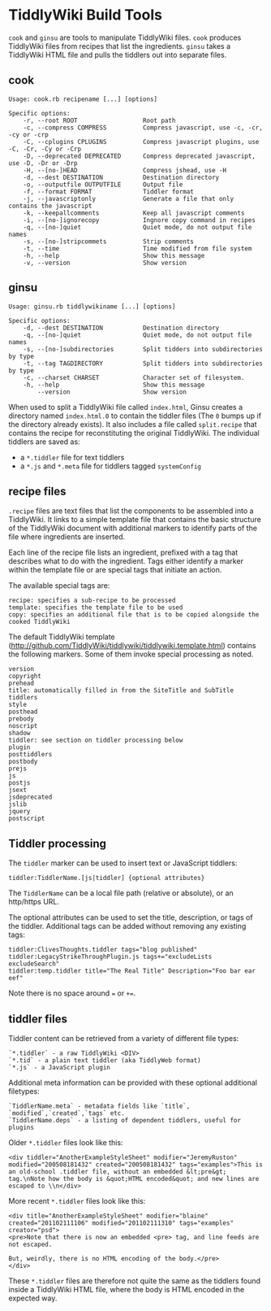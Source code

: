 TiddlyWiki Build Tools
======================

`cook` and `ginsu` are tools to manipulate TiddlyWiki files. `cook` produces TiddlyWiki files from recipes that list the ingredients. `ginsu` takes a TiddlyWiki HTML file and pulls the tiddlers out into separate files.

cook
----

	Usage: cook.rb recipename [...] [options]

	Specific options:
	    -r, --root ROOT                  Root path
	    -c, --compress COMPRESS          Compress javascript, use -c, -cr, -cy or -crp
	    -C, --cplugins CPLUGINS          Compress javascript plugins, use -C, -Cr, -Cy or -Crp
	    -D, --deprecated DEPRECATED      Compress deprecated javascript, use -D, -Dr or -Drp
	    -H, --[no-]HEAD                  Compress jshead, use -H
	    -d, --dest DESTINATION           Destination directory
	    -o, --outputfile OUTPUTFILE      Output file
	    -f, --format FORMAT              Tiddler format
	    -j, --javascriptonly             Generate a file that only contains the javascript
	    -k, --keepallcomments            Keep all javascript comments
	    -i, --[no-]ignorecopy            Ingnore copy command in recipes
	    -q, --[no-]quiet                 Quiet mode, do not output file names
	    -s, --[no-]stripcommets          Strip comments
	    -t, --time                       Time modified from file system
	    -h, --help                       Show this message
	    -v, --version                    Show version


ginsu
-----

	Usage: ginsu.rb tiddlywikiname [...] [options]

	Specific options:
	    -d, --dest DESTINATION           Destination directory
	    -q, --[no-]quiet                 Quiet mode, do not output file names
	    -s, --[no-]subdirectories        Split tidders into subdirectories by type
	    -t, --tag TAGDIRECTORY           Split tidders into subdirectories by type
	    -c, --charset CHARSET            Character set of filesystem.
	    -h, --help                       Show this message
	        --version                    Show version

When used to split a TiddlyWiki file called `index.html`, Ginsu creates a directory named `index.html.0` to contain the tiddler files (The `0` bumps up if the directory already exists). It also includes a file called `split.recipe` that contains the recipe for reconstituting the original TiddlyWiki. The individual tiddlers are saved as:

* a `*.tiddler` file for text tiddlers
* a `*.js` and `*.meta` file for tiddlers tagged `systemConfig`

recipe files
------------

`.recipe` files are text files that list the components to be assembled into a TiddlyWiki. It links to a simple template file that contains the basic structure of the TiddlyWiki document with additional markers to identify parts of the file where ingredients are inserted.

Each line of the recipe file lists an ingredient, prefixed with a tag that describes what to do with the ingredient. Tags either identify a marker within the template file or are special tags that initiate an action.

The available special tags are:

	recipe: specifies a sub-recipe to be processed
	template: specifies the template file to be used
	copy: specifies an additional file that is to be copied alongside the cooked TiddlyWiki

The default TiddlyWiki template (http://github.com/TiddlyWiki/tiddlywiki/tiddlywiki.template.html) contains the following markers. Some of them invoke special processing as noted.

	version
	copyright
	prehead
	title: automatically filled in from the SiteTitle and SubTitle tiddlers
	style
	posthead
	prebody
	noscript
	shadow
	tiddler: see section on tiddler processing below
	plugin
	posttiddlers
	postbody
	prejs
	js
	postjs
	jsext
	jsdeprecated
	jslib
	jquery
	postscript

Tiddler processing
------------------

The `tiddler` marker can be used to insert text or JavaScript tiddlers:

	tiddler:TiddlerName.[js|tiddler] {optional attributes}

The `TiddlerName` can be a local file path (relative or absolute), or an http/https URL.

The optional attributes can be used to set the title, description, or tags of the tiddler. Additional tags can be added without removing any existing tags:

	tiddler:ClivesThoughts.tiddler tags="blog published"
	tiddler:LegacyStrikeThroughPlugin.js tags+="excludeLists excludeSearch"
	tiddler:temp.tiddler title="The Real Title" Description="Foo bar ear eef"

Note there is no space around `=` or `+=`.

tiddler files
-------------

Tiddler content can be retrieved from a variety of different file types:

	`*.tiddler` - a raw TiddlyWiki <DIV>
	`*.tid` - a plain text tiddler (aka TiddlyWeb format)
	`*.js` - a JavaScript plugin

Additional meta information can be provided with these optional additional filetypes:

	`TiddlerName.meta` - metadata fields like `title`, `modified`,`created`,`tags` etc.
	`TiddlerName.deps` - a listing of dependent tiddlers, useful for plugins
	
Older `*.tiddler` files look like this:

	<div tiddler="AnotherExampleStyleSheet" modifier="JeremyRuston" modified="200508181432" created="200508181432" tags="examples">This is an old-school .tiddler file, without an embedded &lt;pre&gt; tag.\nNote how the body is &quot;HTML encoded&quot; and new lines are escaped to \\n</div>

More recent `*.tiddler` files look like this:

	<div title="AnotherExampleStyleSheet" modifier="blaine" created="201102111106" modified="201102111310" tags="examples" creator="psd">
	<pre>Note that there is now an embedded <pre> tag, and line feeds are not escaped.
	
	But, weirdly, there is no HTML encoding of the body.</pre>
	</div>

These `*.tiddler` files are therefore not quite the same as the tiddlers found inside a TiddlyWiki HTML file, where the body is HTML encoded in the expected way.
